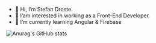 - 👋 Hi, I’m Stefan Droste.
- 👀 I’am interested in working as a Front-End Developer.
- 🌱 I’m currently learning Angular & Firebase 

![Anurag's GitHub stats](https://github-readme-stats.vercel.app/api?username=Gimli72&show_icons=true&theme=tokyonight)

<!---
Gimli72/Gimli72 is a ✨ special ✨ repository because its `README.md` (this file) appears on your GitHub profile.
You can click the Preview link to take a look at your changes.
--->
